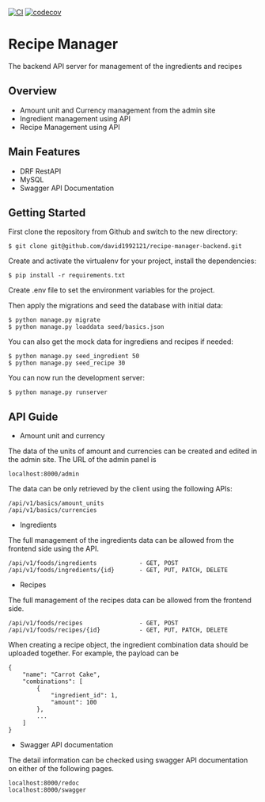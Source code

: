 [![CI](https://github.com/metalgear-dev/recipe-manager-backend/actions/workflows/ci.yml/badge.svg)](https://github.com/metalgear-dev/recipe-manager-backend/actions/workflows/ci.yml)
[![codecov](https://codecov.io/gh/metalgear-dev/recipe-manager-backend/graph/badge.svg?token=r0XZ8mDmON)](https://codecov.io/gh/metalgear-dev/recipe-manager-backend)

# Recipe Manager

The backend API server for management of the ingredients and recipes

## Overview

- Amount unit and Currency management from the admin site
- Ingredient management using API
- Recipe Management using API

## Main Features

- DRF RestAPI
- MySQL
- Swagger API Documentation

## Getting Started

First clone the repository from Github and switch to the new directory:

    $ git clone git@github.com/david1992121/recipe-manager-backend.git

Create and activate the virtualenv for your project, install the dependencies:

    $ pip install -r requirements.txt

Create .env file to set the environment variables for the project.

Then apply the migrations and seed the database with initial data:

    $ python manage.py migrate
    $ python manage.py loaddata seed/basics.json

You can also get the mock data for ingrediens and recipes if needed:

    $ python manage.py seed_ingredient 50
    $ python manage.py seed_recipe 30

You can now run the development server:

    $ python manage.py runserver

## API Guide

- Amount unit and currency

The data of the units of amount and currencies can be created and edited in the admin site.
The URL of the admin panel is

```
localhost:8000/admin
```

The data can be only retrieved by the client using the following APIs:

```
/api/v1/basics/amount_units
/api/v1/basics/currencies
```

- Ingredients

The full management of the ingredients data can be allowed from the frontend side using the API.

```
/api/v1/foods/ingredients            - GET, POST
/api/v1/foods/ingredients/{id}       - GET, PUT, PATCH, DELETE
```

- Recipes

The full management of the recipes data can be allowed from the frontend side.

```
/api/v1/foods/recipes                - GET, POST
/api/v1/foods/recipes/{id}           - GET, PUT, PATCH, DELETE
```

When creating a recipe object, the ingredient combination data should be uploaded together.
For example, the payload can be

```
{
    "name": "Carrot Cake",
    "combinations": [
        {
            "ingredient_id": 1,
            "amount": 100
        },
        ...
    ]
}
```

- Swagger API documentation

The detail information can be checked using swagger API documentation on either of the following pages.

```
localhost:8000/redoc
localhost:8000/swagger
```
